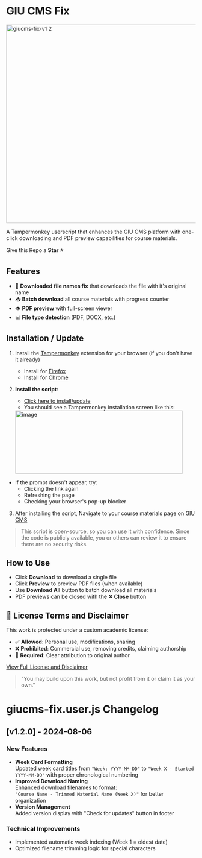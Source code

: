 # GIU CMS Fix
<img width="1115" height="527" alt="giucms-fix-v1 2" src="https://github.com/user-attachments/assets/7e3da39c-ecc9-4f51-8fd5-94d3fba56a33" />

A Tampermonkey userscript that enhances the GIU CMS platform with one-click downloading and PDF preview capabilities for course materials.

Give this Repo a **Star ⭐**

## Features

- 🚀 **Downloaded file names fix** that downloads the file with it's original name
- 📥 **Batch download** all course materials with progress counter
- 👁 **PDF preview** with full-screen viewer
- 📊 **File type detection** (PDF, DOCX, etc.)

## Installation / Update

1. Install the <a href="https://www.tampermonkey.net/" target="_blank" rel="noopener noreferrer">Tampermonkey</a> extension for your browser (if you don't have it already)
   - Install for <a href="https://addons.mozilla.org/en-US/firefox/addon/tampermonkey/" target="_blank" rel="noopener noreferrer">Firefox</a> 
   - Install for <a href="https://chromewebstore.google.com/detail/dhdgffkkebhmkfjojejmpbldmpobfkfo?utm_source=item-share-cb" target="_blank" rel="noopener noreferrer">Chrome</a>

2. **Install the script**:
   - <a href="https://github.com/omarmyousef/giucms-fix/raw/main/giucms-fix.user.js" target="_blank" rel="noopener noreferrer">Click here to install/update</a>
   - You should see a Tampermonkey installation screen like this:
   <img width="445" height="168" alt="image" src="https://github.com/user-attachments/assets/7c7e05f3-9ea4-4502-a1d5-198c48d4d602" />
   
- If the prompt doesn't appear, try:
     - Clicking the link again
     - Refreshing the page
     - Checking your browser's pop-up blocker

3. After installing the script, Navigate to your course materials page on <a href="https://cms.giu-uni.de/" target="_blank" rel="noopener noreferrer">GIU CMS</a>

> This script is open-source, so you can use it with confidence. Since the code is publicly available, you or others can review it to ensure there are no security risks.

## How to Use

- Click **Download** to download a single file
- Click **Preview** to preview PDF files (when available)
- Use **Download All** button to batch download all materials
- PDF previews can be closed with the **✕ Close** button

## 📜 License Terms and Disclaimer

This work is protected under a custom academic license:
- ✅ **Allowed**: Personal use, modifications, sharing
- ❌ **Prohibited**: Commercial use, removing credits, claiming authorship
- 🔐 **Required**: Clear attribution to original author

<a href="https://github.com/omarmyousef/giucms-fix/raw/main/license.md" target="_blank" rel="noopener noreferrer">View Full License and Disclaimer</a>

> "You may build upon this work, but not profit from it or claim it as your own."

# giucms-fix.user.js Changelog

## [v1.2.0] - 2024-08-06

### New Features
- **Week Card Formatting**  
  Updated week card titles from `"Week: YYYY-MM-DD"` to `"Week X - Started YYYY-MM-DD"` with proper chronological numbering
- **Improved Download Naming**  
  Enhanced download filenames to format:  
  `"Course Name - Trimmed Material Name (Week X)"` for better organization
- **Version Management**  
  Added version display with "Check for updates" button in footer

### Technical Improvements
- Implemented automatic week indexing (Week 1 = oldest date)
- Optimized filename trimming logic for special characters
